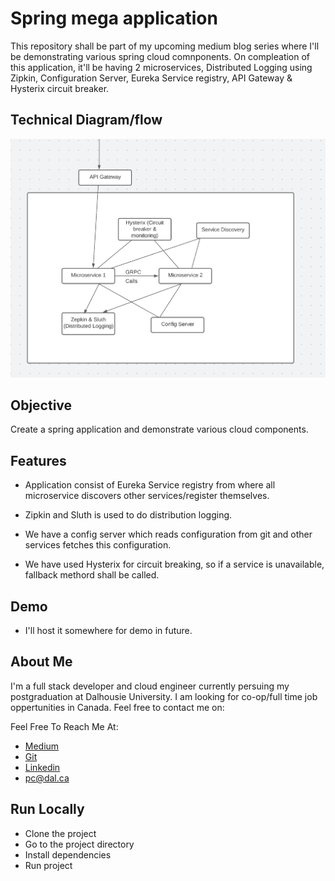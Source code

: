
# Spring mega application

This repository shall be part of my upcoming medium blog series where I'll be demonstrating various spring cloud comnponents. On compleation of this application, it'll be having 2 microservices, Distributed Logging using Zipkin, Configuration Server, Eureka Service registry, API Gateway & Hysterix circuit breaker.

## Technical Diagram/flow
![Diagram](https://github.com/prerak13/SpringMegaApp/blob/master/diagram.png)

## Objective

Create a spring application and demonstrate various cloud components.

## Features

- Application consist of Eureka Service registry from where all microservice discovers other services/register themselves.

- Zipkin and Sluth is used to do distribution logging.

- We have a config server which reads configuration from git and other services fetches this configuration.

- We have used Hysterix for circuit breaking, so if a service is unavailable, fallback methord shall be called.


## Demo

- I'll host it somewhere for demo in future.


## About Me
I'm a full stack developer and cloud engineer currently persuing my postgraduation at Dalhousie University.
I am looking for co-op/full time job oppertunities in Canada.
Feel free to contact me on:

Feel Free To Reach Me At:
- [Medium](https://medium.com/@prerakchoksi)
- [Git](https://github.com/prerak13)
- [Linkedin](https://www.linkedin.com/in/prerak13/)
- pc@dal.ca

## Run Locally

- Clone the project
- Go to the project directory
- Install dependencies
- Run project
